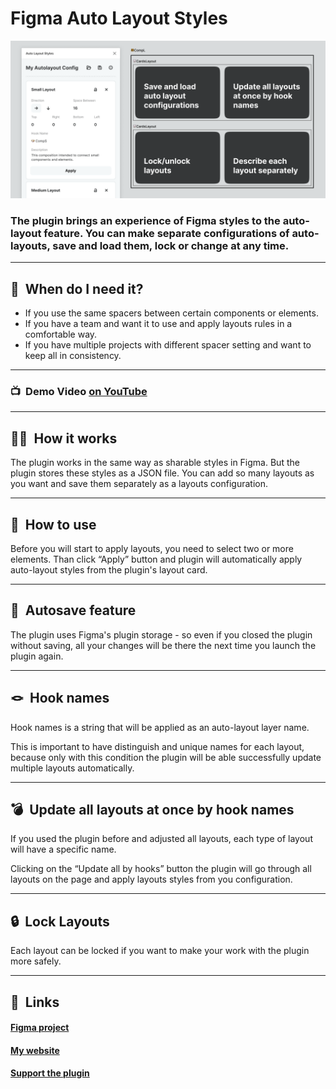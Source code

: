 # Figma Auto Layout Styles

![Cover](cover.png)

### The plugin brings an experience of Figma styles to the auto-layout feature. You can make separate configurations of auto-layouts, save and load them, lock or change at any time.

---

## 🤔  When do I need it?

- If you use the same spacers between certain components or elements.
- If you have a team and want it to use and apply layouts rules in a comfortable way.
- If you have multiple projects with different spacer setting and want to keep all in consistency.

---

### 📺  Demo Video [on YouTube](https://youtu.be/vr8asHzyy30)

---

## 🧞‍♂️  How it works

The plugin works in the same way as sharable styles in Figma. But the plugin stores these styles as a JSON file.
You can add so many layouts as you want and save them separately as a layouts configuration.

---

## 🤖  How to use

Before you will start to apply layouts, you need to select two or more elements. Than click “Apply” button and plugin will automatically apply auto-layout styles from the plugin's layout card.

---

## 💾  Autosave feature

The plugin uses Figma's plugin storage - so even if you closed the plugin without saving, all your changes will be there the next time you launch the plugin again.

---

## 🪢  Hook names

Hook names is a string that will be applied as an auto-layout layer name.

This is important to have distinguish and unique names for each layout, because only with this condition the plugin will be able successfully update multiple layouts automatically.

---

## 💣  Update all layouts at once by hook names

If you used the plugin before and adjusted all layouts, each type of layout will have a specific name.

Clicking on the “Update all by hooks” button the plugin will go through all layouts on the page and apply layouts styles from you configuration.

---

## 🔒  Lock Layouts

Each layout can be locked if you want to make your work with the plugin more safely.

---

## 🔗  Links

#### [Figma project](https://www.figma.com/file/MczslX4e8wjNnYTgy57RpI/Figma-Auto-Layout-Styles?node-id=0%3A1)

#### [My website](https://pavellaptev.github.io/)

#### [Support the plugin](https://www.paypal.me/pavellaptev)

